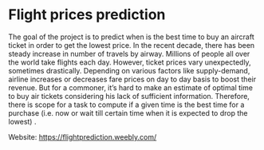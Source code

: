 # Flight prices prediction

The goal of the project is to predict when is the best time to buy an aircraft ticket in order to get the lowest price. In the recent decade, there has been steady increase in number of travels by airway. Millions of people all over the world take flights each day. However, ticket prices vary unexpectedly, sometimes drastically. Depending on various factors like supply-demand, airline increases or decreases fare prices on day to day basis to boost their revenue. But for a commoner, it’s hard to make an estimate of optimal time to buy air tickets considering his lack of sufficient information. Therefore, there is scope for a task to compute if a given time is the best time for a purchase (i.e.  now or wait till certain time when it is expected to drop the lowest) .

Website: https://flightprediction.weebly.com/